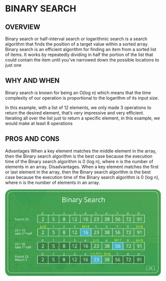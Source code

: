 # BINARY SEARCH
## OVERVIEW
Binary search or half-interval search or logarithmic search is a search algorithm that finds the position of a target value within a sorted array. Binary search is an efficient algorithm for finding an item from a sorted list of items. It works by repeatedly dividing in half the portion of the list that could contain the item until you've narrowed down the possible locations to just one

## WHY AND WHEN
Binary search is known for being an O(log n) which means that the time complexity of our operation is proportional to the logarithm of its input size.

In this example, with a list of 12 elements, we only made 3 operations to return the desired element, that’s very impressive and very efficient. Iterating all over the list just to return a specific element, in this example, we would make at least 8 operations

## PROS AND CONS
Advantages 
When a key element matches the middle element in the array, then the Binary search algorithm is the best case because the execution time of the Binary search algorithm is 0 (log n), where n is the number of elements in an array.
Disadvantages.
When a key element matches the first or last element in the array, then the Binary search algorithm is the best case because the execution time of the Binary search algorithm is 0 (log n), where n is the number of elements in an array.

![alt_text](https://github.com/iamAkolab/ninja_dojo/blob/main/AlgorithmDS_Clan/25_Algorithm/img/Binary%20Search.jpg)
